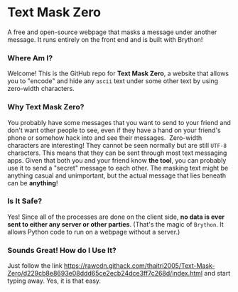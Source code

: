 # Text Mask Zero            
A free and open-source webpage that masks a message under another message. It runs entirely on the front end and is built with Brython!

### Where Am I? 
Welcome! This is the GitHub repo for **Text Mask Zero**, a website that allows you to "encode" and hide any `ascii` text under some other text by using zero-width characters.


### Why Text Mask Zero? 
You probably have some messages that you want to send to your friend and don't want other people to see, even if they have a hand on your friend's phone or somehow hack into and see their messages. 
Zero-width characters are interesting! They cannot be seen normally but are still `UTF-8` characters. This means that they can be sent through most text messaging apps. Given that both you and your friend know __the tool__, you can probably use it to send a "secret" message to each other. The masking text might be anything casual and unimportant, but the actual message that lies beneath can be __anything__!

### Is It Safe? 
Yes! Since all of the processes are done on the client side, __no data is ever sent to either any server or other parties__. (That's the magic of `Brython`. It allows Python code to run on a webpage without a server.)

### Sounds Great! How do I Use It?
Just follow the link <https://rawcdn.githack.com/thaitri2005/Text-Mask-Zero/d229cb8e8693e08ddd65ce2ecb24dce3ff7c268d/index.html> and start typing away. Yes, it is that easy.

